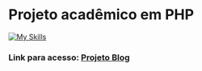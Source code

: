 # Projeto acadêmico em PHP
[![My Skills](https://skillicons.dev/icons?i=php,html,css,js)](https://skillicons.dev)

### Link para acesso: [Projeto Blog](https://blog.glaucopereira.com)
